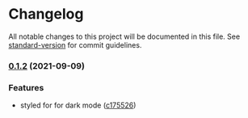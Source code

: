 # Changelog

All notable changes to this project will be documented in this file. See [standard-version](https://github.com/conventional-changelog/standard-version) for commit guidelines.

### [0.1.2](https://github.com/claytonfbell/material-ui-markdown-rich-editor/compare/v0.1.1...v0.1.2) (2021-09-09)


### Features

* styled for for dark mode ([c175526](https://github.com/claytonfbell/material-ui-markdown-rich-editor/commit/c175526070f286ee9316d026651e49b75e0d2bce))

